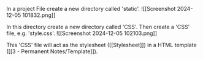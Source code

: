 In a project File create a new directory called 'static'.
![[Screenshot 2024-12-05 101832.png]]

In this directory create a new directory called 'CSS'. Then create a 'CSS' file, e.g. 'style.css'.
![[Screenshot 2024-12-05 102103.png]]

This 'CSS' file will act as the stylesheet ([[Stylesheet]]) in a HTML template ([[3 - Permanent Notes/Template]]).